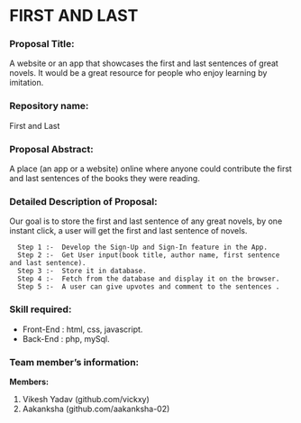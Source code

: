 # FIRST AND LAST

### Proposal Title:

A website or an app that showcases the first and last sentences of great novels. It would be a great resource for people who enjoy learning by imitation.

### Repository name: 

First and Last

### Proposal Abstract:

A place (an app or a website) online where anyone could contribute the first and last sentences of the books they were reading.

### Detailed Description of Proposal:

Our goal is to store the first and last sentence of any great novels, by one instant click, a user will get the first and last sentence of novels.

```
  Step 1 :-  Develop the Sign-Up and Sign-In feature in the App. 
  Step 2 :-  Get User input(book title, author name, first sentence and last sentence).
  Step 3 :-  Store it in database.
  Step 4 :-  Fetch from the database and display it on the browser.
  Step 5 :-  A user can give upvotes and comment to the sentences .
```

### Skill required:

* Front-End :  html, css, javascript.
* Back-End  :  php, mySql.
		
### Team member’s information:
 	
**Members:**

1. Vikesh Yadav (github.com/vickxy)
2. Aakanksha (github.com/aakanksha-02)


